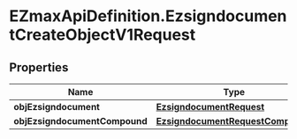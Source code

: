 # EZmaxApiDefinition.EzsigndocumentCreateObjectV1Request

## Properties

Name | Type | Description | Notes
------------ | ------------- | ------------- | -------------
**objEzsigndocument** | [**EzsigndocumentRequest**](EzsigndocumentRequest.md) |  | [optional] 
**objEzsigndocumentCompound** | [**EzsigndocumentRequestCompound**](EzsigndocumentRequestCompound.md) |  | [optional] 


